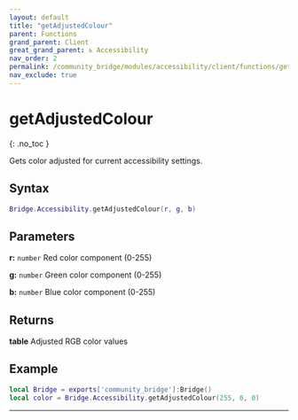 ```yaml
---
layout: default
title: "getAdjustedColour"
parent: Functions
grand_parent: Client
great_grand_parent: ♿ Accessibility
nav_order: 2
permalink: /community_bridge/modules/accessibility/client/functions/getAdjustedColour/
nav_exclude: true
---
```


# getAdjustedColour
{: .no_toc }

Gets color adjusted for current accessibility settings.

## Syntax

```lua
Bridge.Accessibility.getAdjustedColour(r, g, b)
```

## Parameters

**r:** `number`
Red color component (0-255)

**g:** `number`
Green color component (0-255)

**b:** `number`
Blue color component (0-255)

## Returns

**table**
Adjusted RGB color values

## Example

```lua
local Bridge = exports['community_bridge']:Bridge()
local color = Bridge.Accessibility.getAdjustedColour(255, 0, 0)
```

---